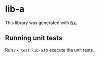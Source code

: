 # lib-a

This library was generated with [Nx](https://nx.dev).

## Running unit tests

Run `nx test lib-a` to execute the unit tests.

